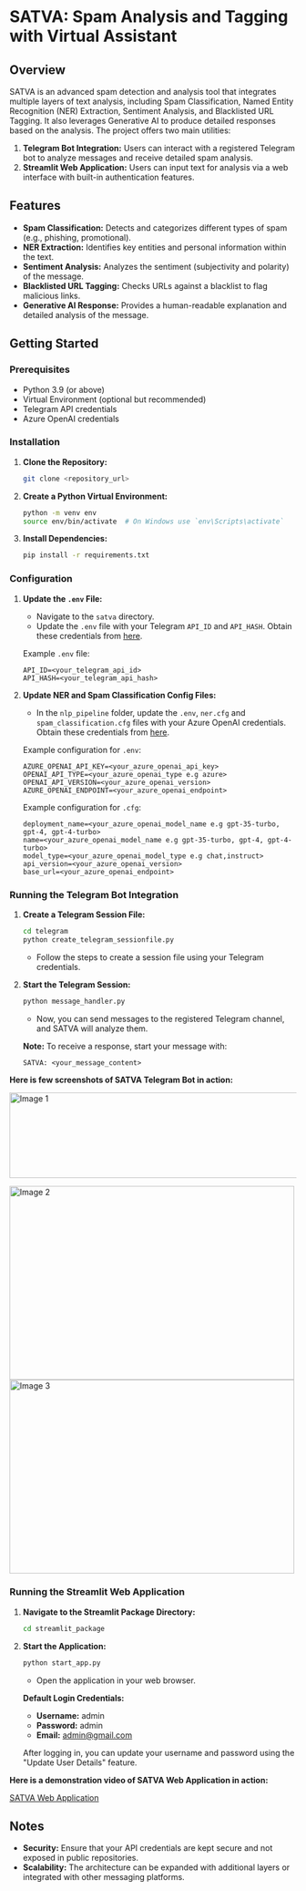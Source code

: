# SATVA: Spam Analysis and Tagging with Virtual Assistant

## Overview

SATVA is an advanced spam detection and analysis tool that integrates multiple layers of text analysis, including Spam Classification, Named Entity Recognition (NER) Extraction, Sentiment Analysis, and Blacklisted URL Tagging. It also leverages Generative AI to produce detailed responses based on the analysis. The project offers two main utilities:

1. **Telegram Bot Integration:** Users can interact with a registered Telegram bot to analyze messages and receive detailed spam analysis.
2. **Streamlit Web Application:** Users can input text for analysis via a web interface with built-in authentication features.

## Features

- **Spam Classification:** Detects and categorizes different types of spam (e.g., phishing, promotional).
- **NER Extraction:** Identifies key entities and personal information within the text.
- **Sentiment Analysis:** Analyzes the sentiment (subjectivity and polarity) of the message.
- **Blacklisted URL Tagging:** Checks URLs against a blacklist to flag malicious links.
- **Generative AI Response:** Provides a human-readable explanation and detailed analysis of the message.

## Getting Started

### Prerequisites

- Python 3.9 (or above)
- Virtual Environment (optional but recommended)
- Telegram API credentials
- Azure OpenAI credentials

### Installation

1. **Clone the Repository:**
    ```bash
    git clone <repository_url>
    ```
2. **Create a Python Virtual Environment:**
    ```bash
    python -m venv env
    source env/bin/activate  # On Windows use `env\Scripts\activate`
    ```
3. **Install Dependencies:**
    ```bash
    pip install -r requirements.txt
    ```

### Configuration

1. **Update the `.env` File:**
   - Navigate to the `satva` directory.
   - Update the `.env` file with your Telegram `API_ID` and `API_HASH`. Obtain these credentials from [here](https://core.telegram.org/api/obtaining_api_id).

   Example `.env` file:
    ```env
    API_ID=<your_telegram_api_id>
    API_HASH=<your_telegram_api_hash>
    ```

2. **Update NER and Spam Classification Config Files:**
   - In the `nlp_pipeline` folder, update the `.env`, `ner.cfg` and `spam_classification.cfg` files with your Azure OpenAI credentials. Obtain these credentials from [here](https://learn.microsoft.com/en-us/azure/ai-services/openai/how-to/create-resource?pivots=web-portal).

   Example configuration for `.env`:
    ```env
    AZURE_OPENAI_API_KEY=<your_azure_openai_api_key>
    OPENAI_API_TYPE=<your_azure_openai_type e.g azure>
    OPENAI_API_VERSION=<your_azure_openai_version>
    AZURE_OPENAI_ENDPOINT=<your_azure_openai_endpoint>
    
    ```

   Example configuration for `.cfg`:
    ```env
    deployment_name=<your_azure_openai_model_name e.g gpt-35-turbo, gpt-4, gpt-4-turbo>
    name=<your_azure_openai_model_name e.g gpt-35-turbo, gpt-4, gpt-4-turbo>
    model_type=<your_azure_openai_model_type e.g chat,instruct>
    api_version=<your_azure_openai_version>
    base_url=<your_azure_openai_endpoint>
    
    ```

### Running the Telegram Bot Integration

1. **Create a Telegram Session File:**
    ```bash
    cd telegram
    python create_telegram_sessionfile.py
    ```
    - Follow the steps to create a session file using your Telegram credentials.

2. **Start the Telegram Session:**
    ```bash
    python message_handler.py
    ```
    - Now, you can send messages to the registered Telegram channel, and SATVA will analyze them.

    **Note:** To receive a response, start your message with:
    ```
    SATVA: <your_message_content>
    ```
 **Here is few screenshots of SATVA Telegram Bot in action:**

<img src="https://github.com/user-attachments/assets/c6af23cd-dd06-4752-9253-6f502d5aae4d" alt="Image 1" width="1000" height="150"/>
<p align="justify">
  <img src="https://github.com/user-attachments/assets/927e1550-1be6-44c6-9a36-ef7ff4cff590" alt="Image 2" width="500" height="340" />
  <img src="https://github.com/user-attachments/assets/35462cb1-21e2-451f-9880-0f5e7da7f099" alt="Image 3" width="500" height="340"/>
</p>




### Running the Streamlit Web Application

1. **Navigate to the Streamlit Package Directory:**
    ```bash
    cd streamlit_package
    ```

2. **Start the Application:**
    ```bash
    python start_app.py
    ```
    - Open the application in your web browser.

    **Default Login Credentials:**
    - **Username:** admin
    - **Password:** admin
    - **Email:** admin@gmail.com

    After logging in, you can update your username and password using the "Update User Details" feature.

 **Here is a demonstration video of SATVA Web Application in action:**
 
[SATVA Web Application](https://github.com/user-attachments/assets/5a9f7791-9358-4e86-bcb6-82541308fac4)


## Notes

- **Security:** Ensure that your API credentials are kept secure and not exposed in public repositories.
- **Scalability:** The architecture can be expanded with additional layers or integrated with other messaging platforms.

